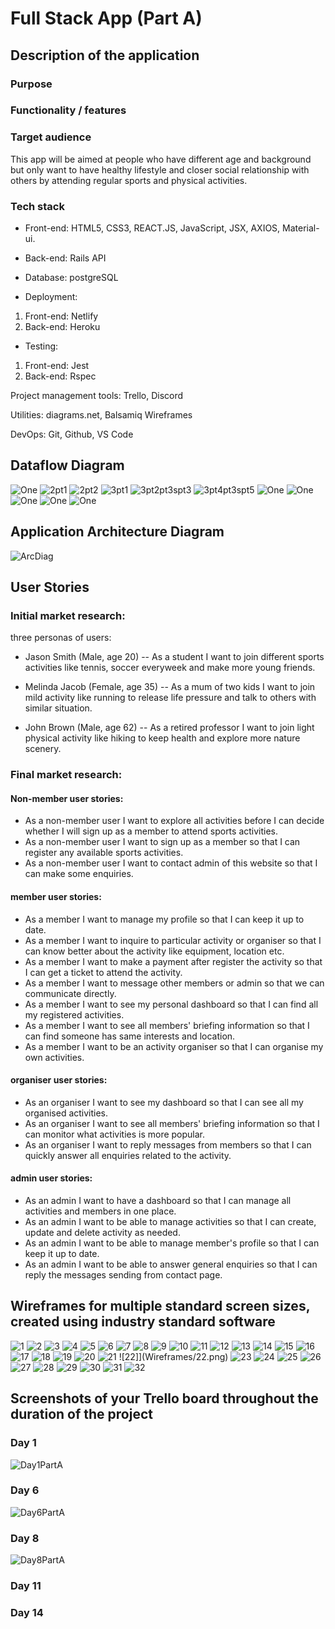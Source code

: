 # Full Stack App (Part A)

## Description of the application

### Purpose

### Functionality / features

### Target audience
This app will be aimed at people who have different age and background but only want to have healthy lifestyle and closer social relationship with others by attending regular sports and physical activities.

### Tech stack

- Front-end: HTML5, CSS3, REACT.JS, JavaScript, JSX, AXIOS, Material-ui.

- Back-end: Rails API

- Database: postgreSQL

- Deployment:
1. Front-end: Netlify
2. Back-end: Heroku

- Testing:
1. Front-end: Jest
2. Back-end: Rspec

Project management tools: Trello, Discord

Utilities: diagrams.net, Balsamiq Wireframes

DevOps: Git, Github, VS Code


## Dataflow Diagram

![One](1.png)
![2pt1](2.1.png)
![2pt2](2.2.png)
![3pt1](3.1.png)
![3pt2pt3spt3](3.2.3.3.png)
![3pt4pt3spt5](3.4.3.5.png)
![One](4.png)
![One](5.png)
![One](6.png)
![One](7.png)
![One](8.png)

## Application Architecture Diagram

![ArcDiag](ArchitectureDiagram.png)

## User Stories

### Initial market research:
three personas of users:
- Jason Smith (Male, age 20) 
-- As a student I want to join different sports activities like tennis, soccer everyweek and make more young friends.

- Melinda Jacob (Female, age 35)
-- As a mum of two kids I want to join mild activity like running to release life pressure and talk to others with similar situation.

- John Brown (Male, age 62)
-- As a retired professor I want to join light physical activity like hiking to keep health and explore more nature scenery.

### Final market research:
#### Non-member user stories:
- As a non-member user I want to explore all activities before I can decide whether I will sign up as a member to attend sports activities.
- As a non-member user I want to sign up as a member so that I can register any available sports activities.
- As a non-member user I want to contact admin of this website so that I can make some enquiries.
#### member user stories:
- As a member I want to manage my profile so that I can keep it up to date.
- As a member I want to inquire to particular activity or organiser so that I can know better about the activity like equipment, location etc.
- As a member I want to make a payment after register the activity so that I can get a ticket to attend the activity.
- As a member I want to message other members or admin so that we can communicate directly.
- As a member I want to see my personal dashboard so that I can find all my registered activities.
- As a member I want to see all members' briefing information so that I can find someone has same interests and location.
- As a member I want to be an activity organiser so that I can organise my own activities.
#### organiser user stories:
- As an organiser I want to see my dashboard so that I can see all my organised activities.
- As an organiser I want to see all members' briefing information so that I can monitor what activities is more popular.
- As an organiser I want to reply messages from members so that I can quickly answer all enquiries related to the activity.
#### admin user stories:
- As an admin I want to have a dashboard so that I can manage all activities and members in one place.
- As an admin I want to be able to manage activities so that I can create, update and delete activity as needed.
- As an admin I want to be able to manage member's profile so that I can keep it up to date.
- As an admin I want to be able to answer general enquiries so that I can reply the messages sending from contact page.

## Wireframes for multiple standard screen sizes, created using industry standard software
![1](Wireframes/1.png)
![2](Wireframes/2.png)
![3](Wireframes/3.png)
![4](Wireframes/4.png)
![5](Wireframes/5.png)
![6](Wireframes/6.png)
![7](Wireframes/7.png)
![8](Wireframes/8.png)
![9](Wireframes/9.png)
![10](Wireframes/10.png)
![11](Wireframes/11.png)
![12](Wireframes/12.png)
![13](Wireframes/13.png)
![14](Wireframes/14.png)
![15](Wireframes/15.png)
![16](Wireframes/16.png)
![17](Wireframes/17.png)
![18](Wireframes/18.png)
![19](Wireframes/19.png)
![20](Wireframes/20.png)
![21](Wireframes/21.png)
![22]](Wireframes/22.png)
![23](Wireframes/23.png)
![24](Wireframes/24.png)
![25](Wireframes/25.png)
![26](Wireframes/26.png)
![27](Wireframes/27.png)
![28](Wireframes/28.png)
![29](Wireframes/29.png)
![30](Wireframes/30.png)
![31](Wireframes/31.png)
![32](Wireframes/32.png)

## Screenshots of your Trello board throughout the duration of the project

### Day 1
![Day1PartA](Day1PartA.png)
### Day 6
![Day6PartA](Day6PartA.png)
### Day 8
![Day8PartA](Day8PartA.png)
### Day 11
### Day 14